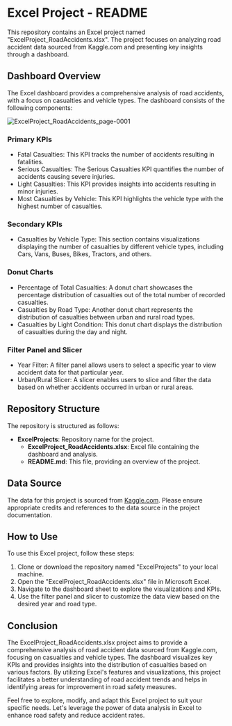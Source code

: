 # Excel Project - README

This repository contains an Excel project named "ExcelProject_RoadAccidents.xlsx". The project focuses on analyzing road accident data sourced from Kaggle.com and presenting key insights through a dashboard.

## Dashboard Overview

The Excel dashboard provides a comprehensive analysis of road accidents, with a focus on casualties and vehicle types. The dashboard consists of the following components:

![ExcelProject_RoadAccidents_page-0001](https://github.com/Abdul7753/ExcelProjects/assets/116554694/7effb4c9-b6c0-4036-8f11-5b4a20bd8d37)

### Primary KPIs

- Fatal Casualties: This KPI tracks the number of accidents resulting in fatalities.
- Serious Casualties: The Serious Casualties KPI quantifies the number of accidents causing severe injuries.
- Light Casualties: This KPI provides insights into accidents resulting in minor injuries.
- Most Casualties by Vehicle: This KPI highlights the vehicle type with the highest number of casualties.

### Secondary KPIs

- Casualties by Vehicle Type: This section contains visualizations displaying the number of casualties by different vehicle types, including Cars, Vans, Buses, Bikes, Tractors, and others.

### Donut Charts

- Percentage of Total Casualties: A donut chart showcases the percentage distribution of casualties out of the total number of recorded casualties.
- Casualties by Road Type: Another donut chart represents the distribution of casualties between urban and rural road types.
- Casualties by Light Condition: This donut chart displays the distribution of casualties during the day and night.

### Filter Panel and Slicer

- Year Filter: A filter panel allows users to select a specific year to view accident data for that particular year.
- Urban/Rural Slicer: A slicer enables users to slice and filter the data based on whether accidents occurred in urban or rural areas.

## Repository Structure

The repository is structured as follows:

- **ExcelProjects**: Repository name for the project.
  - **ExcelProject_RoadAccidents.xlsx**: Excel file containing the dashboard and analysis.
  - **README.md**: This file, providing an overview of the project.

## Data Source

The data for this project is sourced from [Kaggle.com](https://www.kaggle.com/). Please ensure appropriate credits and references to the data source in the project documentation.

## How to Use

To use this Excel project, follow these steps:

1. Clone or download the repository named "ExcelProjects" to your local machine.
2. Open the "ExcelProject_RoadAccidents.xlsx" file in Microsoft Excel.
3. Navigate to the dashboard sheet to explore the visualizations and KPIs.
4. Use the filter panel and slicer to customize the data view based on the desired year and road type.

## Conclusion

The ExcelProject_RoadAccidents.xlsx project aims to provide a comprehensive analysis of road accident data sourced from Kaggle.com, focusing on casualties and vehicle types. The dashboard visualizes key KPIs and provides insights into the distribution of casualties based on various factors. By utilizing Excel's features and visualizations, this project facilitates a better understanding of road accident trends and helps in identifying areas for improvement in road safety measures.

Feel free to explore, modify, and adapt this Excel project to suit your specific needs. Let's leverage the power of data analysis in Excel to enhance road safety and reduce accident rates.

